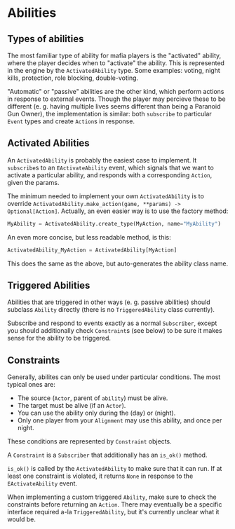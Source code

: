 # Abilities

## Types of abilities

The most familiar type of ability for mafia players is the "activated" ability,
where the player decides when to "activate" the ability. This is represented in
the engine by the `ActivatedAbility` type. Some examples: voting, night kills,
protection, role blocking, double-voting.

"Automatic" or "passive" abilities are the other kind, which perform actions
in response to external events. Though the player may percieve these to be
different (e. g. having multiple lives seems different than being a Paranoid
Gun Owner), the implementation is similar: both `subscribe` to particular
`Event` types and create `Action`s in response.

## Activated Abilities

An `ActivatedAbility` is probably the easiest case to implement.
It `subscribe`s to an `EActivateAbility` event, which signals that we want to
activate a particular ability, and responds with a corresponding `Action`,
given the params.

The minimum needed to implement your own `ActivatedAbility` is to override
`ActivatedAbility.make_action(game, **params) -> Optional[Action]`.
Actually, an even easier way is to use the factory method:

```python
MyAbility = ActivatedAbility.create_type(MyAction, name="MyAbility")
```

An even more concise, but less readable method, is this:

```python
ActivatedAbility_MyAction = ActivatedAbility[MyAction]
```

This does the same as the above, but auto-generates the ability class name.

## Triggered Abilities

Abilities that are triggered in other ways (e. g. passive abilities) should
subclass `Ability` directly (there is no `TriggeredAbility` class currently).

Subscribe and respond to events exactly as a normal `Subscriber`, except you
should additionally check `Constraint`s (see below) to be sure it makes sense
for the ability to be triggered.

## Constraints

Generally, abilites can only be used under particular conditions.
The most typical ones are:

- The source (`Actor`, parent of `ability`) must be alive.
- The target must be alive (if an `Actor`).
- You can use the ability only during the (day) or (night).
- Only one player from your `Alignment` may use this ability, and once per night.

These conditions are represented by `Constraint` objects.

A `Constraint` is a `Subscriber` that additionally has an `is_ok()` method.

`is_ok()` is called by the `ActivatedAbility` to make sure that it can run.
If at least one constraint is violated, it returns `None` in response to the
`EActivateAbility` event.

When implementing a custom triggered `Ability`, make sure to check the constraints
before returning an `Action`. There may eventually be a specific interface required
a-la `TriggeredAbility`, but it's currently unclear what it would be.
